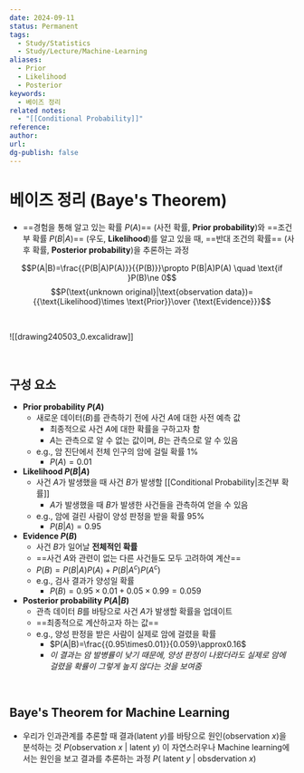 ```yaml
---
date: 2024-09-11
status: Permanent
tags:
  - Study/Statistics
  - Study/Lecture/Machine-Learning
aliases:
  - Prior
  - Likelihood
  - Posterior
keywords:
  - 베이즈 정리
related notes:
  - "[[Conditional Probability]]"
reference: 
author: 
url: 
dg-publish: false
---
```

# 베이즈 정리 (Baye's Theorem)

- ==경험을 통해 알고 있는 확률 $P(A)$== (사전 확률, **Prior probability**)와 ==조건부 확률 $P(B|A)$== (우도, **Likelihood**)를 알고 있을 때, ==반대 조건의 확률== (사후 확률, **Posterior probability**)을 추론하는 과정

$$P(A|B)=\frac{{P(B|A)P(A)}}{{P(B)}}\propto P(B|A)P(A) \quad \text{if }P(B)\ne 0$$
$$P(\text{unknown original}|\text{observation data})={{\text{Likelihood}\times \text{Prior}}\over {\text{Evidence}}}$$

<br>

![[drawing240503_0.excalidraw]]

<br>


## 구성 요소
- **Prior probability $P(A)$**
	- 새로운 데이터($B$)를 관측하기 전에 사건 $A$에 대한 사전 예측 값
		- 최종적으로 사건 $A$에 대한 확률을 구하고자 함
		- $A$는 관측으로 알 수 없는 값이며, $B$는 관측으로 알 수 있음
	- e.g., 암 진단에서 전체 인구의 암에 걸릴 확률 1%
		- $P(A)=0.01$
- **Likelihood $P(B|A)$**
	- 사건 $A$가 발생했을 때 사건 $B$가 발생할 [[Conditional Probability|조건부 확률]]
		- $A$가 발생했을 때 $B$가 발생한 사건들을 관측하여 얻을 수 있음
	- e.g., 암에 걸린 사람이 양성 판정을 받을 확률 95%
		- $P(B|A)=0.95$
- **Evidence $P(B)$**
	- 사건 $B$가 일어날 **전체적인 확률**
	- ==사건 $A$와 관련이 없는 다른 사건들도 모두 고려하여 계산==
	- $P(B)=P(B|A)P(A)+P(B|A^c)P(A^c)$
	- e.g., 검사 결과가 양성일 확률
		- $P(B)=0.95\times 0.01+0.05\times0.99=0.059$
- **Posterior probability $P(A|B)$**
	- 관측 데이터 $B$를 바탕으로 사건 $A$가 발생할 확률을 업데이트
	- ==최종적으로 계산하고자 하는 값==
	- e.g., 양성 판정을 받은 사람이 실제로 암에 걸렸을 확률
		- $P(A|B)=\frac{{0.95\times0.01}}{0.059}\approx0.16$
		- *이 결과는 암 발병률이 낮기 때문에, 양성 판정이 나왔더라도 실제로 암에 걸렸을 확률이 그렇게 높지 않다는 것을 보여줌*

<br>

## Baye's Theorem for Machine Learning
- 우리가 인과관계를 추론할 때 결과(latent $y$)를 바탕으로 원인(observation $x$)을 분석하는 것 $P(\text{observation }x \text{ }|\text{ latent }y)$ 이 자연스러우나 Machine learning에서는 원인을 보고 결과를 추론하는 과정 $P(\text{ latent } y \text{ }| \text{ obsdervation } x$)